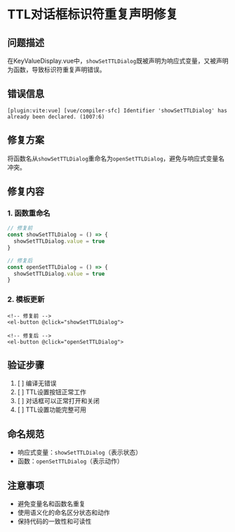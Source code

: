 # TTL对话框标识符重复声明修复

## 问题描述
在KeyValueDisplay.vue中，`showSetTTLDialog`既被声明为响应式变量，又被声明为函数，导致标识符重复声明错误。

## 错误信息
```
[plugin:vite:vue] [vue/compiler-sfc] Identifier 'showSetTTLDialog' has already been declared. (1007:6)
```

## 修复方案
将函数名从`showSetTTLDialog`重命名为`openSetTTLDialog`，避免与响应式变量名冲突。

## 修复内容

### 1. 函数重命名
```javascript
// 修复前
const showSetTTLDialog = () => {
  showSetTTLDialog.value = true
}

// 修复后
const openSetTTLDialog = () => {
  showSetTTLDialog.value = true
}
```

### 2. 模板更新
```vue
<!-- 修复前 -->
<el-button @click="showSetTTLDialog">

<!-- 修复后 -->
<el-button @click="openSetTTLDialog">
```

## 验证步骤
1. [ ] 编译无错误
2. [ ] TTL设置按钮正常工作
3. [ ] 对话框可以正常打开和关闭
4. [ ] TTL设置功能完整可用

## 命名规范
- 响应式变量：`showSetTTLDialog`（表示状态）
- 函数：`openSetTTLDialog`（表示动作）

## 注意事项
- 避免变量名和函数名重复
- 使用语义化的命名区分状态和动作
- 保持代码的一致性和可读性 